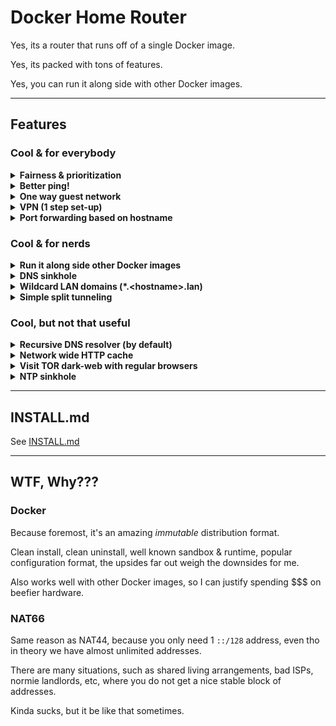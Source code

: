 # Docker Home Router

Yes, its a router that runs off of a single Docker image.

Yes, its packed with tons of features.

Yes, you can run it along side with other Docker images.

---

## Features

### Cool & for everybody

<details>
  <summary>
    <b>Fairness & prioritization</b>
  </summary>

Bandwidth is balanced on a (per-computer -> per-stream) basis.

Should help to alleviate any single computer from hogging the internet juice.

</details>

<details>
  <summary>
    <b>Better ping!</b>
  </summary>

As traffic approach maximum bandwidth, latency shoots up.

Thats why we do traffic shaping. :)

</details>

<details>
  <summary>
    <b>One way guest network</b>
  </summary>

You can talk to guests, guests can reply. Guest cannot initiate talks with you.

Pretty good to put all the untrusted stuff on the guest network.

</details>

<details>
  <summary>
    <b>VPN (1 step set-up)</b>
  </summary>

Just go to `http://<router-name>.lan:8888/` from (not your guest network) and BAM!

There are the QR codes you can scan on your phone, to add VPN profiles. (Need the official wireguard app).

You can add as many VPN profiles as you want!

</details>

<details>
  <summary>
    <b>Port forwarding based on hostname</b>
  </summary>

Yub, who cares about MAC addresses? Not us humans.

</details>

### Cool & for nerds

<details>
  <summary>
    <b>Run it along side other Docker images</b>
  </summary>

You can run this along other Docker images!

Need I say more?

</details>

<details>
  <summary>
    <b>DNS sinkhole</b>
  </summary>

All the outbound DNS traffic is redirected to a single server, your server.

Very cash money for running DNS based adblock, such as pihole, or adguardhome.

DOT is also blocked.

</details>

<details>
  <summary>
    <b>Wildcard LAN domains (*.&lthostname&gt.lan)</b>
  </summary>

Suppose you have a computer called `<name>`. Most routers will let you use `<name>.lan` to visit `<name>`.

I go one step further. Everything under `*.<name>.lan` also goes to `<name>`.

Very useful for reverse proxies.

</details>

<details>
  <summary>
    <b>Simple split tunneling</b>
  </summary>

All you need to do is write down the IP ranges on the other side of your tunnel, the image will calculate to use non-overlapping local networks.

</details>

### Cool, but not that useful

<details>
  <summary>
    <b>Recursive DNS resolver (by default)</b>
  </summary>

If you are worried about your ISP fiddling with your DNS or something.

</details>

<details>
  <summary>
    <b>Network wide HTTP cache</b>
  </summary>

Not very useful these days, tbh, but kinda cool.

</details>

<details>
  <summary>
    <b>Visit TOR dark-web with regular browsers</b>
  </summary>

Visit `.onion` websites without having to setup TOR.

Disclaimer: This is purely for convenience / fun, not privacy.

Only works on non-🍎 devices because 🍎 locked this feature behind a VPN profile.

</details>

<details>
  <summary>
    <b>NTP sinkhole</b>
  </summary>

Force all your local devices to be in sync with your router's clock (and each other).

</details>

---

## INSTALL.md

See [INSTALL.md](https://github.com/ms-jpq/docker-home-router/tree/whale/install)

---

## WTF, Why???

### Docker

Because foremost, it's an amazing _immutable_ distribution format.

Clean install, clean uninstall, well known sandbox & runtime, popular configuration format, the upsides far out weigh the downsides for me.

Also works well with other Docker images, so I can justify spending $$$ on beefier hardware.

### NAT66

Same reason as NAT44, because you only need 1 `::/128` address, even tho in theory we have almost unlimited addresses.

There are many situations, such as shared living arrangements, bad ISPs, normie landlords, etc, where you do not get a nice stable block of addresses.

Kinda sucks, but it be like that sometimes.

